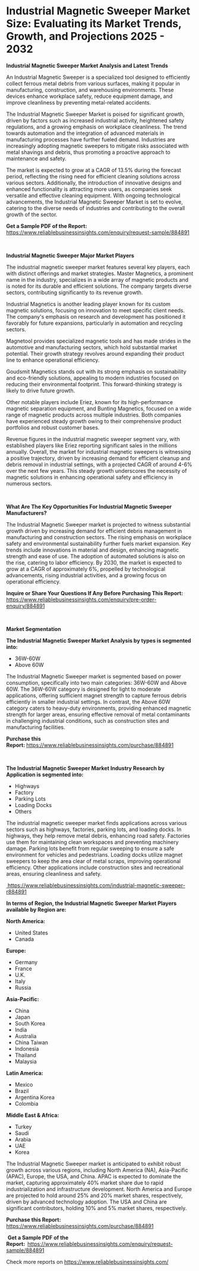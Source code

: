 <p><h1>Industrial Magnetic Sweeper Market Size: Evaluating its Market Trends, Growth, and Projections 2025 - 2032</h1></p><p><strong>Industrial Magnetic Sweeper Market Analysis and Latest Trends</strong></p>
<p><p>An Industrial Magnetic Sweeper is a specialized tool designed to efficiently collect ferrous metal debris from various surfaces, making it popular in manufacturing, construction, and warehousing environments. These devices enhance workplace safety, reduce equipment damage, and improve cleanliness by preventing metal-related accidents.</p><p>The Industrial Magnetic Sweeper Market is poised for significant growth, driven by factors such as increased industrial activity, heightened safety regulations, and a growing emphasis on workplace cleanliness. The trend towards automation and the integration of advanced materials in manufacturing processes have further fueled demand. Industries are increasingly adopting magnetic sweepers to mitigate risks associated with metal shavings and debris, thus promoting a proactive approach to maintenance and safety.</p><p>The market is expected to grow at a CAGR of 13.5% during the forecast period, reflecting the rising need for efficient cleaning solutions across various sectors. Additionally, the introduction of innovative designs and enhanced functionality is attracting more users, as companies seek versatile and effective cleaning equipment. With ongoing technological advancements, the Industrial Magnetic Sweeper Market is set to evolve, catering to the diverse needs of industries and contributing to the overall growth of the sector.</p></p>
<p><strong>Get a Sample PDF of the Report:&nbsp;</strong> <a href="https://www.reliablebusinessinsights.com/enquiry/request-sample/884891?utm_campaign=1138&utm_medium=2&utm_source=Github&utm_content=ia&utm_term=10042025&utm_id=industrial-magnetic-sweeper">https://www.reliablebusinessinsights.com/enquiry/request-sample/884891</a></p>
<p>&nbsp;</p>
<p><strong>Industrial Magnetic Sweeper Major Market Players</strong></p>
<p><p>The industrial magnetic sweeper market features several key players, each with distinct offerings and market strategies. Master Magnetics, a prominent name in the industry, specializes in a wide array of magnetic products and is noted for its durable and efficient solutions. The company targets diverse sectors, contributing significantly to its revenue growth.</p><p>Industrial Magnetics is another leading player known for its custom magnetic solutions, focusing on innovation to meet specific client needs. The company's emphasis on research and development has positioned it favorably for future expansions, particularly in automation and recycling sectors.</p><p>Magnetool provides specialized magnetic tools and has made strides in the automotive and manufacturing sectors, which hold substantial market potential. Their growth strategy revolves around expanding their product line to enhance operational efficiency.</p><p>Goudsmit Magnetics stands out with its strong emphasis on sustainability and eco-friendly solutions, appealing to modern industries focused on reducing their environmental footprint. This forward-thinking strategy is likely to drive future growth.</p><p>Other notable players include Eriez, known for its high-performance magnetic separation equipment, and Bunting Magnetics, focused on a wide range of magnetic products across multiple industries. Both companies have experienced steady growth owing to their comprehensive product portfolios and robust customer bases.</p><p>Revenue figures in the industrial magnetic sweeper segment vary, with established players like Eriez reporting significant sales in the millions annually. Overall, the market for industrial magnetic sweepers is witnessing a positive trajectory, driven by increasing demand for efficient cleanup and debris removal in industrial settings, with a projected CAGR of around 4-6% over the next few years. This steady growth underscores the necessity of magnetic solutions in enhancing operational safety and efficiency in numerous sectors.</p></p>
<p>&nbsp;</p>
<p><strong>What Are The Key Opportunities For Industrial Magnetic Sweeper Manufacturers?</strong></p>
<p><p>The Industrial Magnetic Sweeper market is projected to witness substantial growth driven by increasing demand for efficient debris management in manufacturing and construction sectors. The rising emphasis on workplace safety and environmental sustainability further fuels market expansion. Key trends include innovations in material and design, enhancing magnetic strength and ease of use. The adoption of automated solutions is also on the rise, catering to labor efficiency. By 2030, the market is expected to grow at a CAGR of approximately 6%, propelled by technological advancements, rising industrial activities, and a growing focus on operational efficiency.</p></p>
<p><strong>Inquire or Share Your Questions If Any Before Purchasing This Report:</strong> <a href="https://www.reliablebusinessinsights.com/enquiry/pre-order-enquiry/884891?utm_campaign=1138&utm_medium=2&utm_source=Github&utm_content=ia&utm_term=10042025&utm_id=industrial-magnetic-sweeper">https://www.reliablebusinessinsights.com/enquiry/pre-order-enquiry/884891</a></p>
<p>&nbsp;</p>
<p><strong>Market Segmentation</strong></p>
<p><strong>The Industrial Magnetic Sweeper Market Analysis by types is segmented into:</strong></p>
<p><ul><li>36W-60W</li><li>Above 60W</li></ul></p>
<p><p>The Industrial Magnetic Sweeper market is segmented based on power consumption, specifically into two main categories: 36W-60W and Above 60W. The 36W-60W category is designed for light to moderate applications, offering sufficient magnet strength to capture ferrous debris efficiently in smaller industrial settings. In contrast, the Above 60W category caters to heavy-duty environments, providing enhanced magnetic strength for larger areas, ensuring effective removal of metal contaminants in challenging industrial conditions, such as construction sites and manufacturing facilities.</p></p>
<p><strong>Purchase this Report:&nbsp;</strong><a href="https://www.reliablebusinessinsights.com/purchase/884891?utm_campaign=1138&utm_medium=2&utm_source=Github&utm_content=ia&utm_term=10042025&utm_id=industrial-magnetic-sweeper">https://www.reliablebusinessinsights.com/purchase/884891</a></p>
<p>&nbsp;</p>
<p><strong>The Industrial Magnetic Sweeper Market Industry Research by Application is segmented into:</strong></p>
<p><ul><li>Highways</li><li>Factory</li><li>Parking Lots</li><li>Loading Docks</li><li>Others</li></ul></p>
<p><p>The industrial magnetic sweeper market finds applications across various sectors such as highways, factories, parking lots, and loading docks. In highways, they help remove metal debris, enhancing road safety. Factories use them for maintaining clean workspaces and preventing machinery damage. Parking lots benefit from regular sweeping to ensure a safe environment for vehicles and pedestrians. Loading docks utilize magnet sweepers to keep the area clear of metal scraps, improving operational efficiency. Other applications include construction sites and recreational areas, ensuring cleanliness and safety.</p></p>
<p><a href="https://www.reliablebusinessinsights.com/industrial-magnetic-sweeper-r884891?utm_campaign=1138&utm_medium=2&utm_source=Github&utm_content=ia&utm_term=10042025&utm_id=industrial-magnetic-sweeper">&nbsp;https://www.reliablebusinessinsights.com/industrial-magnetic-sweeper-r884891</a></p>
<p><strong>In terms of Region, the Industrial Magnetic Sweeper Market Players available by Region are:</strong></p>
<p>
    <p> <strong> North America: </strong>
        <ul>
            <li>United States</li>
            <li>Canada</li>
        </ul>
        </p> 
    <p> <strong> Europe: </strong>
        <ul>
            <li>Germany</li>
            <li>France</li>
            <li>U.K.</li>
            <li>Italy</li>
            <li>Russia</li>
        </ul>
        </p> 
    <p> <strong> Asia-Pacific: </strong>
        <ul>
            <li>China</li>
            <li>Japan</li>
            <li>South Korea</li>
            <li>India</li>
            <li>Australia</li>
            <li>China Taiwan</li>
            <li>Indonesia</li>
            <li>Thailand</li>
            <li>Malaysia</li>
        </ul>
        </p> 
    <p> <strong> Latin America: </strong>
        <ul>
            <li>Mexico</li>
            <li>Brazil</li>
            <li>Argentina Korea</li>
            <li>Colombia</li>
        </ul>
        </p> 
    <p> <strong> Middle East & Africa: </strong>
        <ul>
            <li>Turkey</li>
            <li>Saudi</li>
            <li>Arabia</li>
            <li>UAE</li>
            <li>Korea</li>
        </ul>
    </p>
    </p>
<p><p>The Industrial Magnetic Sweeper market is anticipated to exhibit robust growth across various regions, including North America (NA), Asia-Pacific (APAC), Europe, the USA, and China. APAC is expected to dominate the market, capturing approximately 40% market share due to rapid industrialization and infrastructure development. North America and Europe are projected to hold around 25% and 20% market shares, respectively, driven by advanced technology adoption. The USA and China are significant contributors, holding 10% and 5% market shares, respectively.</p></p>
<p><strong>Purchase this Report: </strong><a href="https://www.reliablebusinessinsights.com/purchase/884891?utm_campaign=1138&utm_medium=2&utm_source=Github&utm_content=ia&utm_term=10042025&utm_id=industrial-magnetic-sweeper">https://www.reliablebusinessinsights.com/purchase/884891</a></p>
<p>&nbsp;<strong>Get a Sample PDF of the Report:&nbsp;&nbsp;</strong><a href="https://www.reliablebusinessinsights.com/enquiry/request-sample/884891?utm_campaign=1138&utm_medium=2&utm_source=Github&utm_content=ia&utm_term=10042025&utm_id=industrial-magnetic-sweeper">https://www.reliablebusinessinsights.com/enquiry/request-sample/884891</a></p>
<p><strong></strong></p>
<p>Check more reports on <a href="https://www.reliablebusinessinsights.com/?utm_campaign=1138&utm_medium=2&utm_source=Github&utm_content=ia&utm_term=10042025&utm_id=industrial-magnetic-sweeper">https://www.reliablebusinessinsights.com/</a></p>